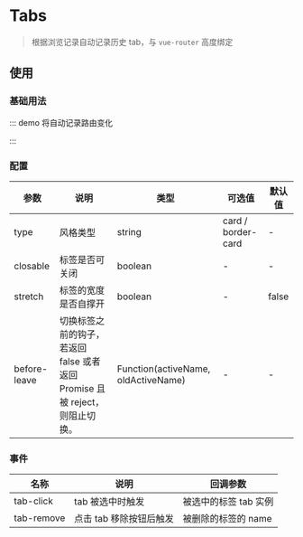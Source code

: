 # Tabs

> 根据浏览记录自动记录历史 tab，与 `vue-router` 高度绑定

## 使用

### 基础用法

::: demo 将自动记录路由变化

<template>
  <ele-tabs />
</template>

<script>
export default {}
</script>

:::

### 配置

| 参数         | 说明                                                                        | 类型                                | 可选值             | 默认值 |
| ------------ | --------------------------------------------------------------------------- | ----------------------------------- | ------------------ | ------ |
| type         | 风格类型                                                                    | string                              | card / border-card | -      |
| closable     | 标签是否可关闭                                                              | boolean                             | -                  | -      |
| stretch      | 标签的宽度是否自撑开                                                        | boolean                             | -                  | false  |
| before-leave | 切换标签之前的钩子，若返回 false 或者返回 Promise 且被 reject，则阻止切换。 | Function(activeName, oldActiveName) | -                  | -      |

### 事件

| 名称       | 说明                    | 回调参数              |
| ---------- | ----------------------- | --------------------- |
| tab-click  | tab 被选中时触发        | 被选中的标签 tab 实例 |
| tab-remove | 点击 tab 移除按钮后触发 | 被删除的标签的 name   |
